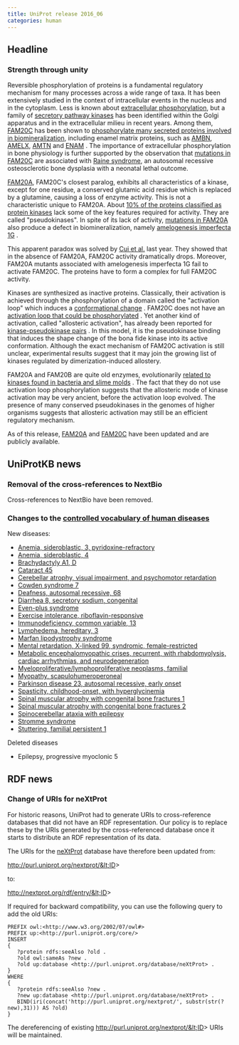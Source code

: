 ```yaml
---
title: UniProt release 2016_06
categories: human
---
```


## Headline

### Strength through unity

Reversible phosphorylation of proteins is a fundamental regulatory mechanism for many processes across a wide range of taxa. It has been extensively studied in the context of intracellular events in the nucleus and in the cytoplasm. Less is known about [extracellular phosphorylation](https://www.ncbi.nlm.nih.gov/pubmed/18702456,19824718,19941383,20659418,21299198), but a family of [secretory pathway kinases](https://www.ncbi.nlm.nih.gov/pubmed/18635802,22582013,25171405) has been identified within the Golgi apparatus and in the extracellular milieu in recent years. Among them, [FAM20C](http://www.uniprot.org/uniprot/?query=gene:FAM20C+AND+reviewed:yes) has been shown to [phosphorylate many secreted proteins involved in biomineralization](https://www.ncbi.nlm.nih.gov/pubmed/22582013,25789606), including enamel matrix proteins, such as [AMBN](http://www.uniprot.org/uniprot/?query=gene:AMBN+AND+reviewed:yes), [AMELX](http://www.uniprot.org/uniprot/?query=gene:AMELX+AND+reviewed:yes), [AMTN](http://www.uniprot.org/uniprot/?query=gene:AMTN+AND+reviewed:yes) and [ENAM](http://www.uniprot.org/uniprot/?query=gene:ENAM+AND+reviewed:yes) . The importance of extracellular phosphorylation in bone physiology is further supported by the observation that [mutations in FAM20C](http://www.uniprot.org/uniprot/Q8IXL6#pathology%5Fand%5Fbiotech) are associated with [Raine syndrome](http://www.uniprot.org/diseases/DI-02244), an autosomal recessive osteosclerotic bone dysplasia with a neonatal lethal outcome.

[FAM20A](http://www.uniprot.org/uniprot/?query=gene:FAM20A+AND+reviewed:yes), FAM20C's closest paralog, exhibits all characteristics of a kinase, except for one residue, a conserved glutamic acid residue which is replaced by a glutamine, causing a loss of enzyme activity. This is not a characteristic unique to FAM20A. About [10% of the proteins classified as protein kinases](https://www.ncbi.nlm.nih.gov/pubmed/24567368) lack some of the key features required for activity. They are called "pseudokinases". In spite of its lack of activity, [mutations in FAM20A](http://www.uniprot.org/uniprot/Q96MK3#pathology%5Fand%5Fbiotech) also produce a defect in biomineralization, namely [amelogenesis imperfecta 1G](http://www.uniprot.org/diseases/DI-04208) .

This apparent paradox was solved by [Cui et al.](https://www.ncbi.nlm.nih.gov/pubmed/25789606) last year. They showed that in the absence of FAM20A, FAM20C activity dramatically drops. Moreover, FAM20A mutants associated with amelogenesis imperfecta 1G fail to activate FAM20C. The proteins have to form a complex for full FAM20C activity.

Kinases are synthesized as inactive proteins. Classically, their activation is achieved through the phosphorylation of a domain called the "activation loop" which induces a [conformational change](https://www.ncbi.nlm.nih.gov/pubmed/18787129) . FAM20C does not have an [activation loop that could be phosphorylated](https://www.ncbi.nlm.nih.gov/pubmed/25946107) . Yet another kind of activation, called "allosteric activation", has already been reported for [kinase-pseudokinase pairs](https://www.ncbi.nlm.nih.gov/pubmed/23993095,19892943,19513107,16777603) . In this model, it is the pseudokinase binding that induces the shape change of the bona fide kinase into its active conformation. Although the exact mechanism of FAM20C activation is still unclear, experimental results suggest that it may join the growing list of kinases regulated by dimerization-induced allostery.

FAM20A and FAM20B are quite old enzymes, evolutionarily [related to kinases found in bacteria and slime molds](https://www.ncbi.nlm.nih.gov/pubmed/25946107) . The fact that they do not use activation loop phosphorylation suggests that the allosteric mode of kinase activation may be very ancient, before the activation loop evolved. The presence of many conserved pseudokinases in the genomes of higher organisms suggests that allosteric activation may still be an efficient regulatory mechanism.

As of this release, [FAM20A](http://www.uniprot.org/uniprot/?query=gene:FAM20A+AND+reviewed:yes) and [FAM20C](http://www.uniprot.org/uniprot/?query=gene:FAM20C+AND+reviewed:yes) have been updated and are publicly available.

## UniProtKB news

### Removal of the cross-references to NextBio

Cross-references to NextBio have been removed.

### Changes to the [controlled vocabulary of human diseases](http://www.uniprot.org/docs/humdisease)

New diseases:

-   [Anemia, sideroblastic, 3, pyridoxine-refractory](http://www.uniprot.org/diseases/DI-04678)
-   [Anemia, sideroblastic, 4](http://www.uniprot.org/diseases/DI-04677)
-   [Brachydactyly A1, D](http://www.uniprot.org/diseases/DI-04670)
-   [Cataract 45](http://www.uniprot.org/diseases/DI-04671)
-   [Cerebellar atrophy, visual impairment, and psychomotor retardation](http://www.uniprot.org/diseases/DI-04673)
-   [Cowden syndrome 7](http://www.uniprot.org/diseases/DI-04679)
-   [Deafness, autosomal recessive, 68](http://www.uniprot.org/diseases/DI-04685)
-   [Diarrhea 8, secretory sodium, congenital](http://www.uniprot.org/diseases/DI-04683)
-   [Even-plus syndrome](http://www.uniprot.org/diseases/DI-04676)
-   [Exercise intolerance, riboflavin-responsive](http://www.uniprot.org/diseases/DI-04667)
-   [Immunodeficiency, common variable, 13](http://www.uniprot.org/diseases/DI-04688)
-   [Lymphedema, hereditary, 3](http://www.uniprot.org/diseases/DI-04669)
-   [Marfan lipodystrophy syndrome](http://www.uniprot.org/diseases/DI-04689)
-   [Mental retardation, X-linked 99, syndromic, female-restricted](http://www.uniprot.org/diseases/DI-04666)
-   [Metabolic encephalomyopathic crises, recurrent, with rhabdomyolysis, cardiac arrhythmias, and neurodegeneration](http://www.uniprot.org/diseases/DI-04674)
-   [Myeloproliferative/lymphoproliferative neoplasms, familial](http://www.uniprot.org/diseases/DI-04687)
-   [Myopathy, scapulohumeroperoneal](http://www.uniprot.org/diseases/DI-04672)
-   [Parkinson disease 23, autosomal recessive, early onset](http://www.uniprot.org/diseases/DI-04668)
-   [Spasticity, childhood-onset, with hyperglycinemia](http://www.uniprot.org/diseases/DI-04680)
-   [Spinal muscular atrophy with congenital bone fractures 1](http://www.uniprot.org/diseases/DI-04681)
-   [Spinal muscular atrophy with congenital bone fractures 2](http://www.uniprot.org/diseases/DI-04682)
-   [Spinocerebellar ataxia with epilepsy](http://www.uniprot.org/diseases/DI-04684)
-   [Stromme syndrome](http://www.uniprot.org/diseases/DI-04686)
-   [Stuttering, familial persistent 1](http://www.uniprot.org/diseases/DI-04675)

Deleted diseases

-   Epilepsy, progressive myoclonic 5

## RDF news

### Change of URIs for neXtProt

For historic reasons, UniProt had to generate URIs to cross-reference databases that did not have an RDF representation. Our policy is to replace these by the URIs generated by the cross-referenced database once it starts to distribute an RDF representation of its data.

The URIs for the [neXtProt](http://www.nextprot.org/) database have therefore been updated from:

http://purl.uniprot.org/nextprot/&lt;ID&gt;

to:

http://nextprot.org/rdf/entry/&lt;ID&gt;

If required for backward compatibility, you can use the following query to add the old URIs:

    PREFIX owl:<http://www.w3.org/2002/07/owl#>
    PREFIX up:<http://purl.uniprot.org/core/>
    INSERT
    {
       ?protein rdfs:seeAlso ?old .
       ?old owl:sameAs ?new .
       ?old up:database <http://purl.uniprot.org/database/neXtProt> .
    }
    WHERE
    {
       ?protein rdfs:seeAlso ?new .
       ?new up:database <http://purl.uniprot.org/database/neXtProt> .
       BIND(iri(concat('http://purl.uniprot.org/nextprot/', substr(str(?new),31))) AS ?old)
    }

The dereferencing of existing http://purl.uniprot.org/nextprot/&lt;ID&gt; URIs will be maintained.
